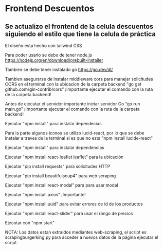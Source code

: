# Frontend Descuentos

## Se actualizo el frontend de la celula descuentos siguiendo el estilo que tiene la celula de práctica

El diseño esta hecho con tailwind CSS

Para poder usarlo se debe de tener node.js https://nodejs.org/en/download/prebuilt-installer

Tambien se debe tener instalado go https://go.dev/dl/

Tambien asegurarse de instalar middleware cors para manejar solicitudes CORS en el terminal con la ubicacion de la carpeta backend "go get github.com/gin-contrib/cors" ¡Importante ejecutar el comando con la ruta de la carpeta backend!

Antes de ejecutar el servidor importante iniciar servidor Go "go run main.go" ¡Importante ejecutar el comando con la ruta de la carpeta backend!

Ejecutar "npm install" para instalar dependecias

Para la parte algunos iconos se utilizo lucid-react, por lo que se debe instalar a traves de la terminal si es que no esta "npm install lucide-react"


Ejecutar "npm install" para instalar dependencias

Ejecutar "npm install react-leaflet leaflet" para la ubicación

Ejecutar "pip install requests" para solicitudes HTTP

Ejecutar "pip install beautifulsoup4" para web scraping

Ejecutar "npm install react-modal" para para usar modal

Ejecutar "npm install axios" ¡Importante!

Ejecutar "npm install uuid" para evitar errores de id de los productos

Ejecutar "npm install react-slider" para usar el rango de precios

Ejecutar con "npm start"


NOTA:
Los datos estan extraídos mediantes web-scraping, el script es scrapingburgerking.py
para acceder a nuevos datos de la página ejecutar el script.